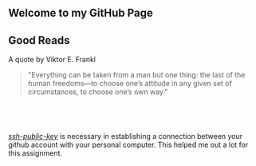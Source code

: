 ## Welcome to my GitHub Page

## Good Reads

A quote by Viktor E. Frankl
>"Everything can be taken from a man but one thing: the last of the human freedoms—to choose one’s attitude in any given set of circumstances, to choose one’s own way."


## **<span style="color:white">Useful Links</span>**
[*ssh-public-key*](https://www.git-tower.com/learn/git/ebook/en/command-line/advanced-topics/ssh-public-keys/) is necessary in establishing a connection between your github account with your personal computer. This helped me out a lot for this assignment.
